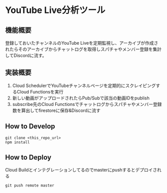 # YouTube Live分析ツール

## 機能概要

登録しておいたチャンネルのYouTube Liveを定期監視し、アーカイブが作成されたらそのアーカイブからチャットログを取得しスパチャやメンバー登録を集計してDiscordに流す。

## 実装概要

1. Cloud SchedulerでYouTubeチャンネルページを定期的にスクレイピングするCloud Functionsを実行
2. 新しい動画がアップロードされたらPub/Subで該当の動画IDをpublish
3. subscribe先のCloud Functionsでチャットログからスパチャやメンバー登録数を算出してfirestoreに保存&Discordに流す

## How to Develop

```
git clone <this_repo_url>
npm install
```

## How to Deploy

Cloud Buildとインテグレーションしてるのでmasterにpushするとデプロイされる

```
git push remote master
```